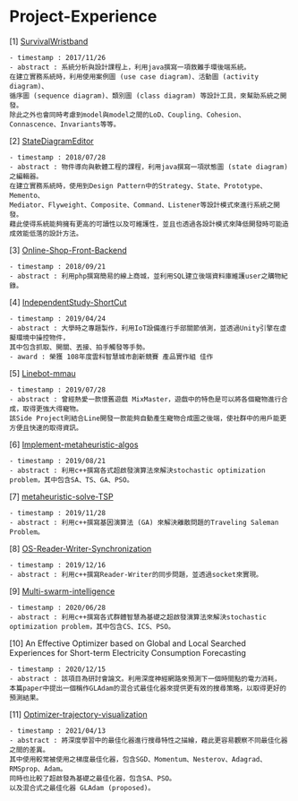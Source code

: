 # Project-Experience

[1] [SurvivalWristband](https://github.com/bestvit999/SurvivalWristband)

```
- timestamp : 2017/11/26
- abstract : 系統分析與設計課程上，利用java撰寫一項救難手環後端系統。
在建立實務系統時，利用使用案例圖 (use case diagram)、活動圖 (activity diagram)、
循序圖 (sequence diagram)、類別圖 (class diagram) 等設計工具，來幫助系統之開發。
除此之外也會同時考慮到model與model之間的LoD、Coupling、Cohesion、Connascence、Invariants等等。
```

[2] [StateDiagramEditor](https://github.com/bestvit999/StateDiagramEditor)
```
- timestamp : 2018/07/28
- abstract : 物件導向與軟體工程的課程，利用java撰寫一項狀態圖 (state diagram) 之編輯器。
在建立實務系統時，使用到Design Pattern中的Strategy、State、Prototype、Memento、
Mediator、Flyweight、Composite、Command、Listener等設計模式來進行系統之開發。
藉此使得系統能夠擁有更高的可讀性以及可維護性，並且也透過各設計模式來降低開發時可能造成效能低落的設計方法。
```

[3] [Online-Shop-Front-Backend](https://github.com/bestvit999/Online-Shop-Front-Backend)
```
- timestamp : 2018/09/21
- abstract : 利用php撰寫簡易的線上商城，並利用SQL建立後端資料庫維護user之購物紀錄。
```

[4] [IndependentStudy-ShortCut](https://github.com/bestvit999/IndependentStudy-ShortCut)
```
- timestamp : 2019/04/24
- abstract : 大學時之專題製作，利用IoT設備進行手部關節偵測，並透過Unity引擎在虛擬環境中操控物件，
其中包含抓取、開關、丟接、拍手觸發等手勢。
- award : 榮獲 108年度雲科智慧城市創新競賽 產品實作組 佳作
```

[5] [Linebot-mmau](https://github.com/bestvit999/linebot-mmau)
```
- timestamp : 2019/07/28
- abstract : 曾經熱愛一款懷舊遊戲 MixMaster，遊戲中的特色是可以將各個寵物進行合成，取得更強大得寵物。
該Side Project則結合Line開發一款能夠自動產生寵物合成圖之後端，使社群中的用戶能更方便且快速的取得資訊。
```

[6] [Implement-metaheuristic-algos](https://github.com/bestvit999/Implement-metaheuristic-algos)
```
- timestamp : 2019/08/21
- abstract : 利用c++撰寫各式超啟發演算法來解決stochastic optimization problem，其中包含SA、TS、GA、PSO。
```

[7] [metaheuristic-solve-TSP](https://github.com/bestvit999/metaheuristic-solve-TSP)
```
- timestamp : 2019/11/28
- abstract : 利用c++撰寫基因演算法 (GA) 來解決離散問題的Traveling Saleman Problem。
```

[8] [OS-Reader-Writer-Synchronization](https://github.com/bestvit999/OS-Reader-Writer-Synchronization)
```
- timestamp : 2019/12/16
- abstract : 利用c++撰寫Reader-Writer的同步問題，並透過socket來實現。
```

[9] [Multi-swarm-intelligence](https://github.com/bestvit999/Multi-swarm-intelligence)
```
- timestamp : 2020/06/28
- abstract : 利用c++撰寫各式群體智慧為基礎之超啟發演算法來解決stochastic optimization problem，其中包含CS、ICS、PSO。
```

[10] An Effective Optimizer based on Global and Local Searched Experiences for Short-term Electricity Consumption Forecasting
```
- timestamp : 2020/12/15
- abstract : 該項目為研討會論文。利用深度神經網路來預測下一個時間點的電力消耗，
本篇paper中提出一個稱作GLAdam的混合式最佳化器來提供更有效的搜尋策略，以取得更好的預測結果。
```

[11] [Optimizer-trajectory-visualization](https://github.com/bestvit999/Optimizer-trajectory-visualization)
```
- timestamp : 2021/04/13
- abstract : 將深度學習中的最佳化器進行搜尋特性之描繪，藉此更容易觀察不同最佳化器之間的差異。
其中使用較常被使用之梯度最佳化器，包含SGD、Momentum、Nesterov、Adagrad、RMSprop、Adam。
同時也比較了超啟發為基礎之最佳化器，包含SA、PSO。
以及混合式之最佳化器 GLAdam (proposed)。
```
